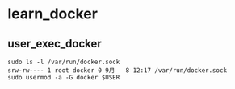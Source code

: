 # learn_docker

## user_exec_docker
    
    sudo ls -l /var/run/docker.sock
    srw-rw---- 1 root docker 0 9月   8 12:17 /var/run/docker.sock
    sudo usermod -a -G docker $USER
    
 
